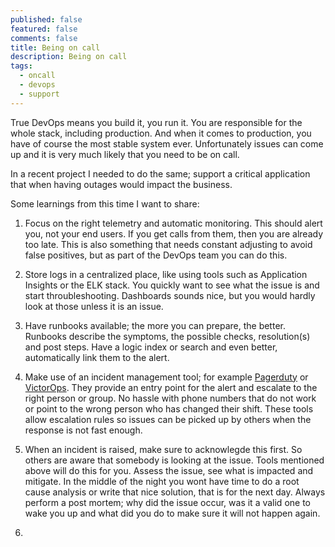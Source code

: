 ```yaml
---
published: false
featured: false
comments: false
title: Being on call
description: Being on call
tags:
  - oncall
  - devops
  - support
---
```

True DevOps means you build it, you run it. You are responsible for the whole stack, including production. And when it comes to production, you have of course the most stable system ever. Unfortunately issues can come up and it is very much likely that you need to be on call. 

In a recent project I needed to do the same; support a critical application that when having outages would impact the business.

Some learnings from this time I want to share:

1. Focus on the right telemetry and automatic monitoring. This should alert you, not your end users. If you get calls from them, then you are already too late. This is also something that needs constant adjusting to avoid false positives, but as part of the DevOps team you can do this.

1. Store logs in a centralized place, like using tools such as Application Insights or the ELK stack. You quickly want to see what the issue is and start throubleshooting. Dashboards sounds nice, but you would hardly look at those unless it is an issue.

1. Have runbooks available; the more you can prepare, the better. Runbooks describe the symptoms, the possible checks, resolution(s) and post steps. Have a logic index or search and even better, automatically link them to the alert.

1. Make use of an incident management tool; for example [Pagerduty](https://www.pagerduty.com/) or [VictorOps](https://victorops.com/). They provide an entry point for the alert and escalate to the right person or group. No hassle with phone numbers that do not work or point to the wrong person who has changed their shift. These tools allow escalation rules so issues can be picked up by others when the response is not fast enough. 

1. When an incident is raised, make sure to acknowlegde this first. So others are aware that somebody is looking at the issue. Tools mentioned above will do this for you. Assess the issue, see what is impacted and mitigate. In the middle of the night you wont have time to do a root cause analysis or write that nice solution, that is for the next day. Always perform a post mortem; why did the issue occur, was it a valid one to wake you up and what did you do to make sure it will not happen again.

1. 

